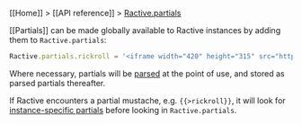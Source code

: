[[Home]] > [[API reference]] > [Ractive.partials](ractive-partials-global)

[[Partials]] can be made globally available to Ractive instances by adding them to `Ractive.partials`:

```js
Ractive.partials.rickroll = '<iframe width="420" height="315" src="http://www.youtube.com/embed/dQw4w9WgXcQ" frameborder="0" allowfullscreen></iframe>'
```

Where necessary, partials will be [parsed](ractive-parse) at the point of use, and stored as parsed partials thereafter.

If Ractive encounters a partial mustache, e.g. `{{>rickroll}}`, it will look for [instance-specific partials](ractive-partials-instance) before looking in `Ractive.partials`.
